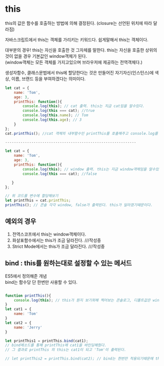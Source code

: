 # this

this의 값은 함수를 호출하는 방법에 의해 결정된다. (closure는 선언된 위치에 따라 달라짐)

자바스크립트에서 this는 객체를 가리키는 키워드다. 쉽게말해서 this는 객체이다.

대부분의 경우! this는 자신을 호출한 것 그자체를 말한다. this는 자신을 호출한 상위의 것이 없을 경우 기본값인 window객체가 된다.   
(window객체는 모든 객체를 가지고있으며 브라우저에 제공하는 전역객체다.)

생성자함수, 클래스문법에서 this에 할당한다는 것은 만들어진 자기자신(인스턴스)에 색상, 이름, 브랜드 등을 부여하겠다는 의미이다.

```js
let cat = {
    name: 'Tom',
    age: 3,
    printThis: function(){
        console.log(this); // cat 출력. this는 지금 cat임을 알수있다.
        console.log(this === cat); //true
        console.log(this.name); // Tom
        console.log(this.age); // 3
    }
};
cat.printThis(); //cat 객체의 내부함수인 printThis를 호출해주고 console.log를 출력해봄.

------------------------------------------------------------

let cat = {
    name: 'Tom',
    age: 3,
    printThis: function(){
        console.log(this); // window 출력. this는 지금 window객체임을 알수있다.
        console.log(this === cat); //false

   }
};

// 위 코드를 변수에 할당해보기
let printThis = cat.printThis;
printThis(); // 콘솔 각각 window, false가 출력된다. this가 달라졌기때문이다.


```

## 예외의 경우

1. 전역스코프에서 this는 window객체이다.
2. 화살표함수에서는 this가 조금 달라진다. ///작성중
3. Strict Mode에서는 this가 조금 달라진다. ///작성중


## bind : this를 원하는대로 설정할 수 있는 메서드 

ES5에서 정의해준 개념   
bind는 함수당 단 한번만 사용할 수 있다.

```js

function printThis(){
    console.log(this); // this가 뭔지 보기위해 찍어보는 콘솔로그, 디폴트값은 window
}
let cat1 = {
    name: 'Tom'
}
let cat2 = {
    name: 'Jerry'
}

let printThis1 = printThis.bind(cat1);
// bind메소드를 통해 printThis에 cat1을 바인딩해줬다.
// 그 결과로 printThis 의 this는 cat1이 되고 'Tom'이 출력된다.

// let printThis2 = printThis.bind(cat2); // bind는 한번만 적용되기때문에 this는 cat2와 상관없이 cat1이 되고 'Tom'이 출력된다.

```


